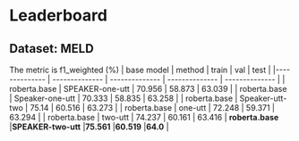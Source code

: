 # Leaderboard
## Dataset: MELD 
The metric is f1_weighted (%)
|  base model | method | train | val | test |
|-------------- | -------------- | -------------- | -------------- | -------------- | 
| roberta.base | SPEAKER-one-utt | 70.956 | 58.873 | 63.039 | 
| roberta.base | Speaker-one-utt | 70.333 | 58.835 | 63.258 | 
| roberta.base | Speaker-utt-two | 75.14 | 60.516 | 63.273 | 
| roberta.base | one-utt | 72.248 | 59.371 | 63.294 | 
| roberta.base | two-utt | 74.237 | 60.161 | 63.416 | 
**roberta.base** |**SPEAKER-two-utt** |**75.561** |**60.519** |**64.0** |

